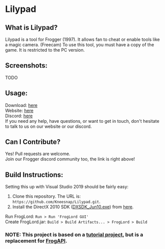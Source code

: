 # Lilypad

## What is Lilypad?
Lilypad is a tool for Frogger (1997). It allows fan to cheat or enable tools like a magic camera. (Freecam)
To use this tool, you must have a copy of the game. It is restricted to the PC version.

## Screenshots:
TODO

## Usage:
Download: [here](https://github.com/Kneesnap/Lilypad/releases)  
Website: [here](http://highwayfrogs.freeforums.net/)  
Discord: [here](http://highwayfrogs.freeforums.net/thread/26/discord-group)  
If you need any help, have questions, or want to get in touch, don't hesitate to talk to us on our website or our discord.  

## Can I Contribute?
Yes! Pull requests are welcome.  
Join our Frogger discord community too, the link is right above!  

## Build Instructions:
Setting this up with Visual Studio 2019 should be fairly easy:  
1. Clone this repository. The URL is: ``https://github.com/Kneesnap/Lilypad.git``.
2. Install the DirectX 2010 SDK ([DXSDK_Jun10.exe](https://web.archive.org/web/20190204060625/http://download.microsoft.com/download/A/E/7/AE743F1F-632B-4809-87A9-AA1BB3458E31/DXSDK_Jun10.exe)) from [here](https://www.microsoft.com/en-us/download/details.aspx?id=6812).

Run FrogLord: ``Run > Run 'FrogLord GUI'``  
Create FrogLord.jar: ``Build > Build Artifacts... > FrogLord > Build``

### NOTE: This project is based on a [tutorial project](https://www.youtube.com/watch?v=i8Cn7fydNUA), but is a replacement for [FrogAPI](https://github.com/Kneesnap/FrogAPI).
